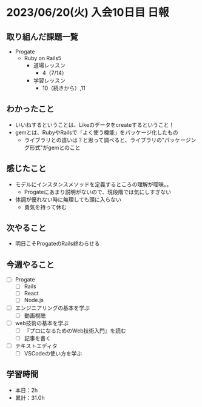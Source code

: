 # 2023/06/20(火) 入会10日目 日報

## 取り組んだ課題一覧

- Progate
  - Ruby on Rails5
    - 道場レッスン
      - 4（7/14）
    - 学習レッスン
      - 10（続きから）,11

## わかったこと

- いいねするということは、Likeのデータをcreateするということ！
- gemとは、RubyやRailsで「よく使う機能」をパッケージ化したもの
  - ライブラリとの違いは？と思って調べると、ライブラリの"パッケージング形式"がgemとのこと

## 感じたこと

- モデルにインスタンスメソッドを定義するところの理解が曖昧。。
  - Progateにあまり説明がないので、現段階では気にしすぎない
- 体調が優れない時に無理しても頭に入らない
  - 勇気を持って休む

## 次やること

- 明日こそProgateのRails終わらせる

## 今週やること

- [ ] Progate
  - [ ] Rails
  - [ ] React
  - [ ] Node.js
- [ ] エンジニアリングの基本を学ぶ
  - [ ] 動画視聴
- [ ] web技術の基本を学ぶ
  - [ ] 『プロになるためのWeb技術入門』を読む
  - [ ] 記事を書く
- [ ] テキストエディタ
  - [ ] VSCodeの使い方を学ぶ

## 学習時間

- 本日：2h
- 累計：31.0h
